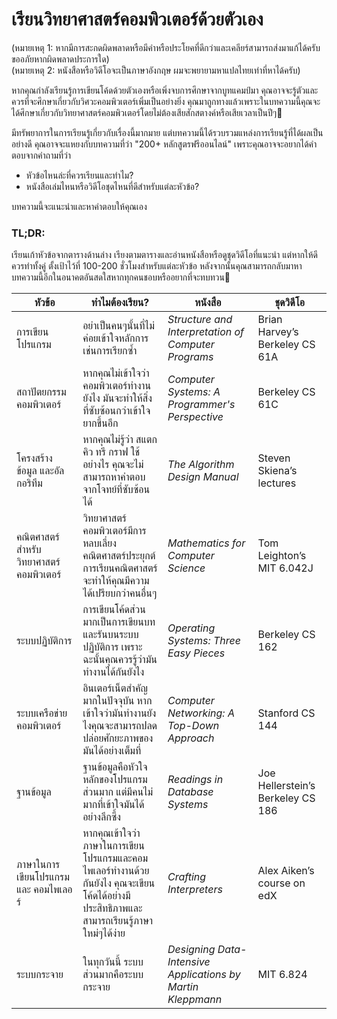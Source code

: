 # เรียนวิทยาศาสตร์คอมพิวเตอร์ด้วยตัวเอง

(หมายเหตุ 1: หากมีการสะกดผิดพลาดหรือมีคำหรือประโยคที่ดีกว่าและเคลียร์สามารถส่งมาแก้ได้ครับ ขออภัยหากผิดพลาดประการใด)\
(หมายเหตุ 2: หนังสือหรือวิดีโอจะเป็นภาษาอังกฤษ ผมจะพยายามหาแปลไทยเท่าที่หาได้ครับ)


หากคุณกำลังเรียนรู้การเขียนโค้ดด้วยตัวเองหรือเพิ่งจบการศึกษาจากบูทแคมป์มา คุณอาจจะรู้ตัวและควรที่จะศึกษาเกี่ยวกับวิศวะคอมพิวเตอร์เพิ่มเป็นอย่างยิ่ง คุณมาถูกทางแล้วเพราะในบทความนี้คุณจะได้ศึกษาเกี่ยวกับวิทยาศาสตร์คอมพิวเตอร์โดยไม่ต้องเสียสักสตางค์หรือเสียเวลาเป็นปีๆ💸

มีทรัพยาการในการเรียนรู้เกี่ยวกับเรื่องนี้มากมาย แต่บทความนี้ได้รวบรวมแหล่งการเรียนรู้ที่ได้ผลเป็นอย่างดี คุณอาจจะแหยงกับบทความที่ว่า "200+ หลักสูตรฟรีออนไลน์" เพราะคุณอาจจะอยากได้คำตอบจากคำถามที่ว่า

* หัวข้อไหนล่ะที่ควรเรียนและทำไม?
* หนังสือเล่มไหนหรือวิดีโอชุดไหนที่ดีสำหรับแต่ละหัวข้อ?

บทความนี้จะแนะนำและหาคำตอบให้คุณเอง

### TL;DR:

เรียนเก้าหัวข้อจากตารางด้านล่าง เรียงตามตารางและอ่านหนังสือหรือดูชุดวิดีโอที่แนะนำ แต่หากให้ดีควรทำทั้งคู่ ตั้งเป้าไว้ที่ 100-200 ชั่วโมงสำหรับแต่ละหัวข้อ หลังจากนั้นคุณสามารถกลับมาหาบทความนี้อีกในอนาคตอันสดใสหากทุกคนชอบหรืออยากที่จะทบทวน🚀

|หัวข้อ|ทำไมต้องเรียน?|หนังสือ|ชุดวิดีโอ|
| ------------- | ------------- | ------------- | ------------- |
|การเขียนโปรแกรม|อย่าเป็นคนๆนั้นที่ไม่ค่อยเข้าใจหลักการเช่นการเรียกซ้ำ|*Structure and Interpretation of Computer Programs*|Brian Harvey’s Berkeley CS 61A|
|สถาปัตยกรรมคอมพิวเตอร์|หากคุณไม่เข้าใจว่าคอมพิวเตอร์ทำงานยังไง มันจะทำให้สิ่งที่ซับซ้อนกว่าเข้าใจยากขึ้นอีก|*Computer Systems: A Programmer's Perspective*|Berkeley CS 61C|
|โครงสร้างข้อมูล และอัลกอริทึม|หากคุณไม่รู้ว่า สแตก คิว ทรี กราฟ ใช้อย่างไร คุณจะไม่สามารถหาคำตอบจากโจทย์ที่ซับซ้อนได้|*The Algorithm Design Manual*|Steven Skiena’s lectures|
|คณิตศาสตร์สำหรับวิทยาศาสตร์คอมพิวเตอร์|วิทยาศาสตร์คอมพิวเตอร์มีการหลบเลี่ยงคณิตศาสตร์ประยุกต์ การเรียนคณิตศาสตร์จะทำให้คุณมีความได้เปรียบกว่าคนอื่นๆ|*Mathematics for Computer Science*|Tom Leighton’s MIT 6.042J|
|ระบบปฏิบัติการ|การเขียนโค้ดส่วนมากเป็นการเขียนบทและรันบนระบบปฏิบัติการ เพราะฉะนั้นคุณควรรู้ว่ามันทำงานได้กันยังไง|*Operating Systems: Three Easy Pieces*|Berkeley CS 162|
|ระบบเครือข่ายคอมพิวเตอร์|อินเตอร์เน็ตสำคัญมากในปัจจุบัน หากเข้าใจว่ามันทำงานยังไงคุณจะสามารถปลดปล่อยศักยะภาพของมันได้อย่างเต็มที่|*Computer Networking: A Top-Down Approach*|Stanford CS 144|
|ฐานข้อมูล|ฐานข้อมูลคือหัวใจหลักของโปรแกรมส่วนมาก แต่มีคนไม่มากที่เข้าใจมันได้อย่างลึกซึ้ง|*Readings in Database Systems*|Joe Hellerstein’s Berkeley CS 186|
|ภาษาในการเขียนโปรแกรม และ คอมไพเลอร์|หากคุณเข้าใจว่าภาษาในการเขียนโปรแกรมและคอมไพเลอร์ทำงานด้วยกันยังไง คุณจะเขียนโค้ดได้อย่างมีประสิทธิภาพและสามารถเรียนรู้ภาษาใหม่ๆได้ง่าย|*Crafting Interpreters*|Alex Aiken’s course on edX|
|ระบบกระจาย|ในทุกวันนี้ ระบบส่วนมากคือระบบกระจาย|*Designing Data-Intensive Applications by Martin Kleppmann*|MIT 6.824|
      